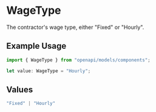 # WageType

The contractor's wage type, either "Fixed" or "Hourly".

## Example Usage

```typescript
import { WageType } from "openapi/models/components";

let value: WageType = "Hourly";
```

## Values

```typescript
"Fixed" | "Hourly"
```